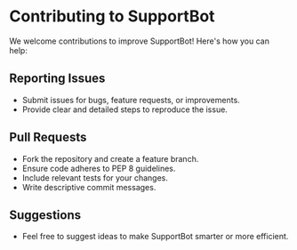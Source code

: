 # Contributing to SupportBot

We welcome contributions to improve SupportBot! Here's how you can help:

## Reporting Issues
- Submit issues for bugs, feature requests, or improvements.
- Provide clear and detailed steps to reproduce the issue.

## Pull Requests
- Fork the repository and create a feature branch.
- Ensure code adheres to PEP 8 guidelines.
- Include relevant tests for your changes.
- Write descriptive commit messages.

## Suggestions
- Feel free to suggest ideas to make SupportBot smarter or more efficient.
